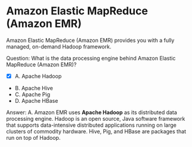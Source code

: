 # Amazon Elastic MapReduce (Amazon EMR)
Amazon Elastic MapReduce (Amazon EMR) provides you with a fully managed, on-demand Hadoop framework.

Question: What is the data processing engine behind Amazon Elastic MapReduce (Amazon EMR)?
- [x] A. Apache Hadoop
- B. Apache Hive
- C. Apache Pig
- D. Apache HBase

Answer: A. Amazon EMR uses **Apache Hadoop** as its distributed data processing engine. Hadoop is an open source, Java software framework that supports data-intensive distributed applications running on large clusters of commodity hardware. Hive, Pig, and HBase are packages that run on top of Hadoop.

